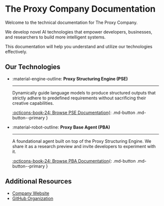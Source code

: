 # The Proxy Company Documentation

Welcome to the technical documentation for The Proxy Company.

We develop novel AI technologies that empower developers, businesses, and researchers to build more intelligent systems.

This documentation will help you understand and utilize our technologies effectively.

## Our Technologies

<div class="grid cards" markdown>

-   :material-engine-outline: __Proxy Structuring Engine (PSE)__

    ---
    Dynamically guide language models to produce structured outputs that strictly adhere to predefined requirements without sacrificing their creative capabilities.

    [:octicons-book-24: Browse PSE Documentation](/pse/){: .md-button .md-button--primary }

-   :material-robot-outline: __Proxy Base Agent (PBA)__

    ---
    A foundational agent built on top of the Proxy Structuring Engine. We share it as a research preview and invite developers to experiment with it.

    [:octicons-book-24: Browse PBA Documentation](/pba/){: .md-button .md-button--primary }

</div>

## Additional Resources

- [Company Website](https://theproxycompany.com)
- [GitHub Organization](https://github.com/TheProxyCompany)
